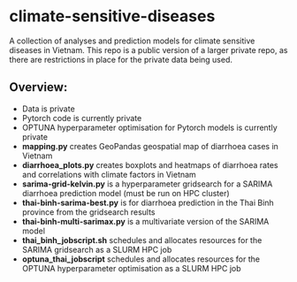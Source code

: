 # climate-sensitive-diseases

A collection of analyses and prediction models for climate sensitive diseases in Vietnam. This repo is a public version of a larger private repo, as there are restrictions in place for the private data being used.

## Overview:
 - Data is private
 - Pytorch code is currently private
 - OPTUNA hyperparameter optimisation for Pytorch models is currently private
 - **mapping.py** creates GeoPandas geospatial map of diarrhoea cases in Vietnam
 - **diarrhoea_plots.py** creates boxplots and heatmaps of diarrhoea rates and correlations with climate factors in Vietnam
 - **sarima-grid-kelvin.py** is a hyperparameter gridsearch for a SARIMA diarrhoea prediction model (must be run on HPC cluster)
 - **thai-binh-sarima-best.py** is for diarrhoea prediction in the Thai Binh province from the gridsearch results
 - **thai-binh-multi-sarimax.py** is a multivariate version of the SARIMA model
 - **thai_binh_jobscript.sh** schedules and allocates resources for the SARIMA gridsearch as a SLURM HPC job
 - **optuna_thai_jobscript** schedules and allocates resources for the OPTUNA hyperparameter optimisation as a SLURM HPC job
